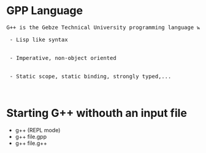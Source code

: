 # GPP Language
<p>
  <pre>
G++ is the Gebze Technical University programming language with:
      <br> - Lisp like syntax <br/>
      <br> - Imperative, non-object oriented <br/>
      <br> - Static scope, static binding, strongly typed,... <br/>
  </pre>
</p>
  
# Starting G++ withouth an input file
   - g++ (REPL mode)
   - g++ file.gpp
   - g++ file.g++
